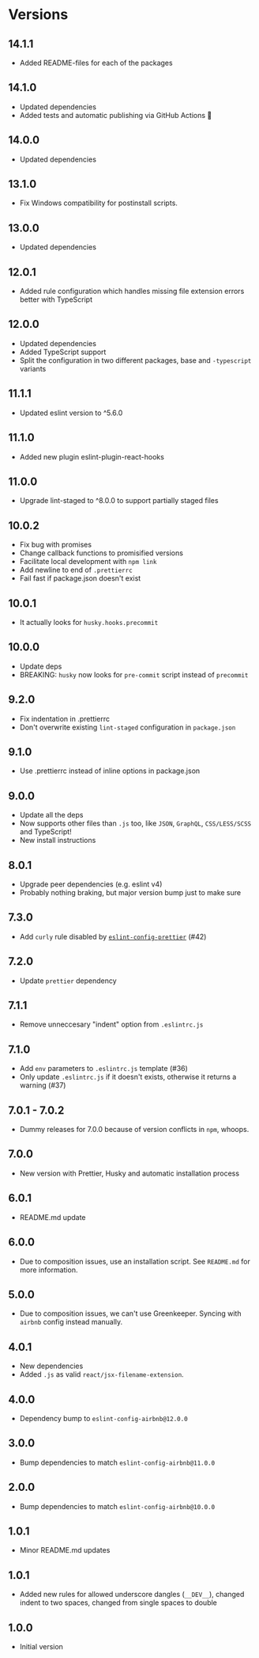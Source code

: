 # Versions

## 14.1.1

- Added README-files for each of the packages

## 14.1.0

- Updated dependencies
- Added tests and automatic publishing via GitHub Actions 🚀

## 14.0.0

- Updated dependencies

## 13.1.0

- Fix Windows compatibility for postinstall scripts.

## 13.0.0

- Updated dependencies

## 12.0.1
- Added rule configuration which handles missing file extension errors better with TypeScript


## 12.0.0

- Updated dependencies
- Added TypeScript support
- Split the configuration in two different packages, base and `-typescript` variants

## 11.1.1

- Updated eslint version to ^5.6.0

## 11.1.0

- Added new plugin eslint-plugin-react-hooks

## 11.0.0

- Upgrade lint-staged to ^8.0.0 to support partially staged files

## 10.0.2

- Fix bug with promises
- Change callback functions to promisified versions
- Facilitate local development with `npm link`
- Add newline to end of `.prettierrc`
- Fail fast if package.json doesn't exist

## 10.0.1

- It actually looks for `husky.hooks.precommit`

## 10.0.0

- Update deps
- BREAKING: `husky` now looks for `pre-commit` script instead of `precommit`

## 9.2.0

- Fix indentation in .prettierrc
- Don't overwrite existing `lint-staged` configuration in `package.json`

## 9.1.0

- Use .prettierrc instead of inline options in package.json

## 9.0.0

- Update all the deps
- Now supports other files than `.js` too, like `JSON`, `GraphQL`, `CSS/LESS/SCSS` and TypeScript!
- New install instructions

## 8.0.1

- Upgrade peer dependencies (e.g. eslint v4)
- Probably nothing braking, but major version bump just to make sure

## 7.3.0

- Add `curly` rule disabled by [`eslint-config-prettier`](https://github.com/prettier/eslint-config-prettier#curly) (#42)

## 7.2.0

- Update `prettier` dependency

## 7.1.1

- Remove unneccesary "indent" option from `.eslintrc.js`

## 7.1.0

- Add `env` parameters to `.eslintrc.js` template (#36)
- Only update `.eslintrc.js` if it doesn't exists, otherwise it returns a warning (#37)

## 7.0.1 - 7.0.2

- Dummy releases for 7.0.0 because of version conflicts in `npm`, whoops.

## 7.0.0

- New version with Prettier, Husky and automatic installation process

## 6.0.1

- README.md update

## 6.0.0

- Due to composition issues, use an installation script. See `README.md` for more information.

## 5.0.0

- Due to composition issues, we can't use Greenkeeper. Syncing with `airbnb` config instead manually.

## 4.0.1

- New dependencies
- Added `.js` as valid `react/jsx-filename-extension`.

## 4.0.0

- Dependency bump to `eslint-config-airbnb@12.0.0`

## 3.0.0

- Bump dependencies to match `eslint-config-airbnb@11.0.0`

## 2.0.0

- Bump dependencies to match `eslint-config-airbnb@10.0.0`

## 1.0.1

- Minor README.md updates

## 1.0.1

- Added new rules for allowed underscore dangles (`__DEV__`), changed indent to two spaces, changed from single spaces to double

## 1.0.0

- Initial version
